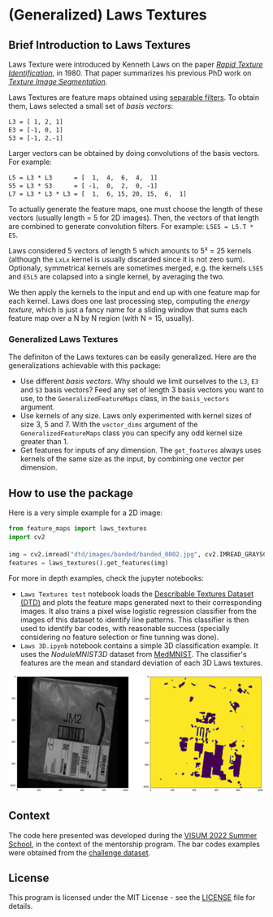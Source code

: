 # (Generalized) Laws Textures

## Brief Introduction to Laws Textures

Laws Texture were introduced by Kenneth Laws on the paper *[Rapid Texture Identification](https://www.spiedigitallibrary.org/conference-proceedings-of-spie/0238/1/Rapid-Texture-Identification/10.1117/12.959169.short?SSO=1)*, in 1980. That paper summarizes his previous PhD work on [*Texture Image Segmentation*](https://apps.dtic.mil/sti/citations/ADA083283). 

Laws Textures are feature maps obtained using [separable filters](https://en.wikipedia.org/wiki/Separable_filter). To obtain them, Laws selected a small set of *basis vectors*: 

```
L3 = [ 1, 2, 1]
E3 = [-1, 0, 1]
S3 = [-1, 2,-1]
```

Larger vectors can be obtained by doing convolutions of the basis vectors. For example:

```
L5 = L3 * L3      = [  1,  4,  6,  4,  1]
S5 = L3 * S3      = [ -1,  0,  2,  0, -1]
L7 = L3 * L3 * L3 = [  1,  6, 15, 20, 15,  6,  1]
```

To actually generate the feature maps, one must choose the length of these vectors (usually length = 5 for 2D images). Then, the vectors of that length are combined to generate convolution filters. For example: `L5E5 = L5.T * E5`. 

Laws considered 5 vectors of length 5 which amounts to 5² = 25 kernels (although the `LxLx` kernel is usually discarded since it is not zero sum). Optionaly, symmetrical kernels are sometimes merged, e.g. the kernels `L5E5` and `E5L5` are colapsed into a single kernel, by averaging the two.

We then apply the kernels to the input and end up with one feature map for each kernel. Laws does one last processing step, computing the *energy texture*, which is just a fancy name for a sliding window that sums each feature map over a N by N region (with N = 15, usually).

### Generalized Laws Textures

The definiton of the Laws textures can be easily generalized. Here are the generalizations achievable with this package:

- Use different *basis vectors*. Why should we limit ourselves to the `L3`, `E3` and `S3` basis vectors? Feed any set of length 3 basis vectors you want to use, to the `GeneralizedFeatureMaps` class, in the `basis_vectors` argument.
- Use kernels of any size. Laws only experimented with kernel sizes of size 3, 5 and 7. With the `vector_dims` argument of the `GeneralizedFeatureMaps` class you can specify any odd kernel size greater than 1. 
- Get features for inputs of any dimension. The `get_features` always uses kernels of the same size as the input, by combining one vector per dimension.

## How to use the package

Here is a very simple example for a 2D image:

```python
from feature_maps import laws_textures
import cv2

img = cv2.imread("dtd/images/banded/banded_0002.jpg", cv2.IMREAD_GRAYSCALE)
features = laws_textures().get_features(img)
```

For more in depth examples, check the jupyter notebooks:

- `Laws Textures test` notebook loads the [Describable Textures Dataset (DTD)](https://www.robots.ox.ac.uk/~vgg/data/dtd) and plots the feature maps generated next to their corresponding images. It also trains a pixel wise logistic regression classifier from the images of this dataset to identify line patterns. This classifier is then used to identify bar codes, with reasonable success (specially considering no feature selection or fine tunning was done).
- `Laws 3D.ipynb` notebook contains a simple 3D classification example. It uses the *NoduleMNIST3D* dataset from [MedMNIST](https://github.com/MedMNIST/MedMNIST). The classifier's features are the mean and standard deviation of each 3D Laws textures. 

![bar code example](https://github.com/GravO8/laws-textures/blob/master/bar%20codes/3.png)

## Context

The code here presented was developed during the [VISUM 2022 Summer School](https://github.com/visum-summerschool/visum-2022), in the context of the mentorship program. The bar codes examples were obtained from the [challenge dataset](https://github.com/visum-summerschool/visum-competition2022).

## License

This program is licensed under the MIT License - see the [LICENSE](https://github.com/GravO8/laws-textures/blob/master/LICENSE) file for details.
